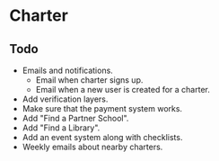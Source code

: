 # Charter

## Todo
- Emails and notifications.
  - Email when charter signs up.
  - Email when a new user is created for a charter.
- Add verification layers.
- Make sure that the payment system works.
- Add "Find a Partner School".
- Add "Find a Library".
- Add an event system along with checklists.
- Weekly emails about nearby charters.
